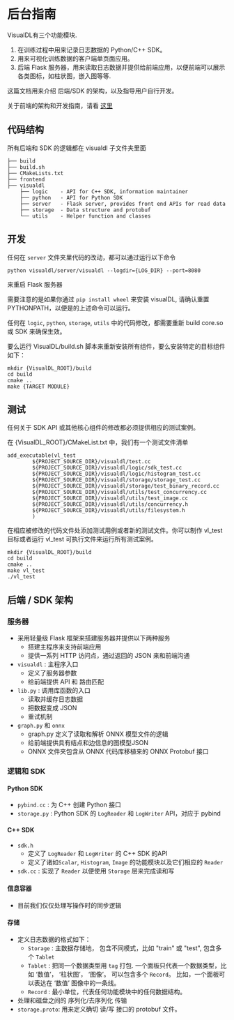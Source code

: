 # 后台指南

VisualDL有三个功能模块.
1. 在训练过程中用来记录日志数据的 Python/C++ SDK。
1. 用来可视化训练数据的客户端单页面应用。
1. 后端 Flask 服务器，用来读取日志数据并提供给前端应用，以便前端可以展示各类图标，如柱状图，嵌入图等等.

这篇文档用来介绍 后端/SDK 的架构，以及指导用户自行开发。

关于前端的架构和开发指南，请看 [这里](https://github.com/PaddlePaddle/VisualDL/blob/develop/docs/how_to_dev_frontend_cn.md)


## 代码结构

所有后端和 SDK 的逻辑都在 visualdl 子文件夹里面

```
├── build
├── build.sh
├── CMakeLists.txt
├── frontend
├── visualdl
    ├── logic    - API for C++ SDK, information maintainer
    ├── python   - API for Python SDK
    ├── server   - Flask server, provides front end APIs for read data
    ├── storage  - Data structure and protobuf
    └── utils    - Helper function and classes
```

## 开发

任何在 ```server``` 文件夹里代码的改动，都可以通过运行以下命令

```
python visualdl/server/visualdl --logdir={LOG_DIR} --port=8080
```
来重启 Flask 服务器

需要注意的是如果你通过 `pip install wheel` 来安装 visualDL, 请确认重置 PYTHONPATH，以便是的上述命令可以运行。

任何在 ```logic```, ```python```, ```storage```, ```utils``` 中的代码修改，都需要重新 build core.so 或 SDK 来确保生效。

要么运行 VisualDL/build.sh 脚本来重新安装所有组件，要么安装特定的目标组件如下：

```
mkdir {VisualDL_ROOT}/build
cd build
cmake ..
make {TARGET MODULE}
```


## 测试

任何关于 SDK API 或其他核心组件的修改都必须提供相应的测试案例。


在 {VisualDL_ROOT}/CMakeList.txt 中，我们有一个测试文件清单

```
add_executable(vl_test
        ${PROJECT_SOURCE_DIR}/visualdl/test.cc
        ${PROJECT_SOURCE_DIR}/visualdl/logic/sdk_test.cc
        ${PROJECT_SOURCE_DIR}/visualdl/logic/histogram_test.cc
        ${PROJECT_SOURCE_DIR}/visualdl/storage/storage_test.cc
        ${PROJECT_SOURCE_DIR}/visualdl/storage/test_binary_record.cc
        ${PROJECT_SOURCE_DIR}/visualdl/utils/test_concurrency.cc
        ${PROJECT_SOURCE_DIR}/visualdl/utils/test_image.cc
        ${PROJECT_SOURCE_DIR}/visualdl/utils/concurrency.h
        ${PROJECT_SOURCE_DIR}/visualdl/utils/filesystem.h
        )
```

在相应被修改的代码文件处添加测试用例或者新的测试文件。你可以制作 vl_test 目标或者运行 vl_test 可执行文件来运行所有测试案例。

```
mkdir {VisualDL_ROOT}/build
cd build
cmake ..
make vl_test
./vl_test
```

## 后端 / SDK 架构

### 服务器

- 采用轻量级 Flask 框架来搭建服务器并提供以下两种服务
  - 搭建主程序来支持前端应用
  - 提供一系列 HTTP 访问点，通过返回的 JSON 来和前端沟通
- ```visualdl``` : 主程序入口
  - 定义了服务器参数
  - 给前端提供 API 和 路由匹配
- ```lib.py``` : 调用库函数的入口
  - 读取并缓存日志数据
  - 把数据变成 JSON
  - 重试机制
- ```graph.py``` 和 ```onnx```
  - graph.py 定义了读取和解析 ONNX 模型文件的逻辑
  - 给前端提供具有结点和边信息的图模型JSON
  - ONNX 文件夹包含从 ONNX 代码库移植来的 ONNX Protobuf 接口


### 逻辑和 SDK

#### Python SDK
- ```pybind.cc``` : 为 C++ 创建 Python 接口
- ```storage.py``` : Python SDK 的 ```LogReader``` 和 ```LogWriter``` API，对应于 pybind

#### C++ SDK
- ```sdk.h```
  - 定义了 ```LogReader``` 和 ```LogWriter``` 的 C++ SDK 的API
  - 定义了诸如```Scalar```, ```Histogram```, ```Image``` 的功能模块以及它们相应的 ```Reader```
- ```sdk.cc``` : 实现了 ```Reader``` 以便使用 ```Storage``` 层来完成读和写

#### 信息容器
- 目前我们仅仅处理写操作时的同步逻辑

#### 存储
- 定义日志数据的格式如下：
  - ```Storage``` : 主数据存储地， 包含不同模式，比如 "train" 或 "test", 包含多个 ```Tablet```
  - ```Tablet``` : 把同一个数据类型用 ```tag``` 打包. 一个面板只代表一个数据类型，比如 ‘数值’， ‘柱状图’， ‘图像’。 可以包含多个 ```Record```。 比如，一个面板可以表达在 ‘数值’ 图像中的一条线。
  - ```Record``` : 最小单位，代表任何功能模块中的任何数据结构。
- 处理和磁盘之间的 序列化/去序列化 传输
- ```storage.proto```: 用来定义确切 读/写 接口的 protobuf 文件。
